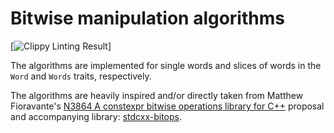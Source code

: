# Bitwise manipulation algorithms

[![Clippy Linting Result](https://clippy.bashy.io/github/gnzlbh/bitwise/master/badge.svg)]

The algorithms are implemented for single words and slices of words in the
`Word` and `Words` traits, respectively.

The algorithms are heavily inspired and/or directly taken from Matthew
Fioravante's
[N3864 A constexpr bitwise operations library for C++](http://www.open-std.org/jtc1/sc22/wg21/docs/papers/2014/n3864.html)
proposal and accompanying library:
[stdcxx-bitops](https://github.com/fmatthew5876/stdcxx-bitops).
